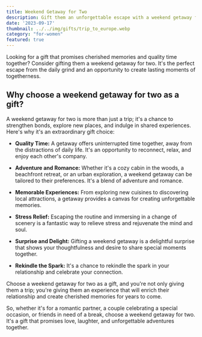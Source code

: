```yaml
---
title: Weekend Getaway for Two
description: Gift them an unforgettable escape with a weekend getaway for two.
date: '2023-09-17'
thumbnail: ../../img/gifts/trip_to_europe.webp
category: "for-women"
featured: true
---
```

Looking for a gift that promises cherished memories and quality time together? Consider gifting them a weekend getaway for two. It's the perfect escape from the daily grind and an opportunity to create lasting moments of togetherness.

## Why choose a weekend getaway for two as a gift?

A weekend getaway for two is more than just a trip; it's a chance to strengthen bonds, explore new places, and indulge in shared experiences. Here's why it's an extraordinary gift choice:

- **Quality Time:** A getaway offers uninterrupted time together, away from the distractions of daily life. It's an opportunity to reconnect, relax, and enjoy each other's company.

- **Adventure and Romance:** Whether it's a cozy cabin in the woods, a beachfront retreat, or an urban exploration, a weekend getaway can be tailored to their preferences. It's a blend of adventure and romance.

- **Memorable Experiences:** From exploring new cuisines to discovering local attractions, a getaway provides a canvas for creating unforgettable memories.

- **Stress Relief:** Escaping the routine and immersing in a change of scenery is a fantastic way to relieve stress and rejuvenate the mind and soul.

- **Surprise and Delight:** Gifting a weekend getaway is a delightful surprise that shows your thoughtfulness and desire to share special moments together.

- **Rekindle the Spark:** It's a chance to rekindle the spark in your relationship and celebrate your connection.

Choose a weekend getaway for two as a gift, and you're not only giving them a trip; you're giving them an experience that will enrich their relationship and create cherished memories for years to come.

So, whether it's for a romantic partner, a couple celebrating a special occasion, or friends in need of a break, choose a weekend getaway for two. It's a gift that promises love, laughter, and unforgettable adventures together.
